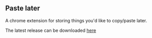## Paste later

A chrome extension for storing things you'd like to copy/paste later.

The latest release can be
downloaded [here](https://github.com/flooose/data_trove/releases)

